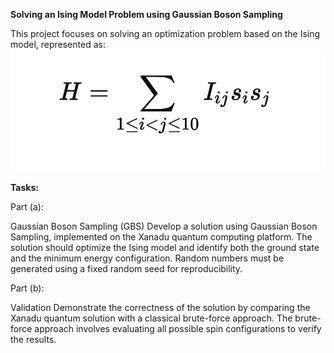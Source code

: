 **Solving an Ising Model Problem using Gaussian Boson Sampling**

This project focuses on solving an optimization problem based on the Ising model, represented as:
![IMAGE_DESCRIPTION](ising.png)

**Tasks:**

Part (a):


Gaussian Boson Sampling (GBS)
Develop a solution using Gaussian Boson Sampling, implemented on the Xanadu quantum computing platform.
The solution should optimize the Ising model and identify both the ground state and the minimum energy configuration.
Random numbers must be generated using a fixed random seed for reproducibility.


Part (b):


Validation
Demonstrate the correctness of the solution by comparing the Xanadu quantum solution with a classical brute-force approach.
The brute-force approach involves evaluating all possible spin configurations to verify the results.
